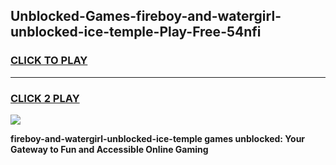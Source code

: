 
## Unblocked-Games-fireboy-and-watergirl-unblocked-ice-temple-Play-Free-54nfi
<h3>
<a href="https://premium76.site?title=fireboy-and-watergirl-unblocked-ice-temple&ref=12A">CLICK TO PLAY</a></h3>
<hr>

<h3>
<a href="https://premium76.site?title=fireboy-and-watergirl-unblocked-ice-temple&ref=12A">CLICK 2 PLAY</a>
  
</h3>

<a href="https://premium76.site?title=fireboy-and-watergirl-unblocked-ice-temple&ref=12A"><img src="https://clearcache.store/games.png"></a>


**fireboy-and-watergirl-unblocked-ice-temple games unblocked: Your Gateway to Fun and Accessible Online Gaming**

